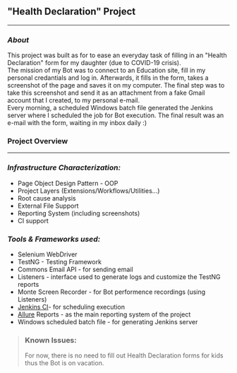 ## **"Health Declaration" Project**   

***

### ***About***    
This project was built as for to ease an everyday task of filling in an "Health Declaration" form for my daughter (due to COVID-19 crisis). <br>
The mission of my Bot was to connect to an Education site, fill in my personal credantials and log in. Afterwards, it fills in the form, 
takes a screenshot of the page and saves it on my computer. The final step was to take this screenshot and send it as an attachment
from a fake Gmail account that I created, to my personal e-mail.<br>
Every morning, a scheduled Windows batch file generated the Jenkins server where I scheduled the job for Bot execution.
The final result was an e-mail with the form, waiting in my inbox daily  :)

### **Project Overview**
***
### **_Infrastructure Characterization:_**
* Page Object Design Pattern - OOP
* Project Layers (Extensions/Workflows/Utilities...)
* Root cause analysis
* External File Support
* Reporting System (including screenshots)
* CI support  

### _Tools & Frameworks used:_
* Selenium WebDriver
* TestNG - Testing Framework
* Commons Email API - for sending email
* Listeners - interface used to generate logs and customize the TestNG reports
* Monte Screen Recorder - for Bot performence recordings (using Listeners)
* [Jenkins CI](https://www.jenkins.io/)- for scheduling execution
* [Allure](http://allure.qatools.ru/) Reports - as the main reporting system of the project
* Windows scheduled batch file - for generating Jenkins server



> ### **Known Issues:**
> For now, there is no need to fill out Health Declaration forms for kids thus the Bot is on vacation.
